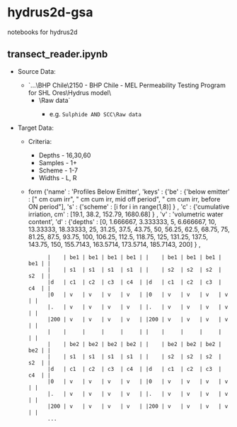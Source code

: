 # hydrus2d-gsa
notebooks for hydrus2d

## transect_reader.ipynb
* Source Data: 
  * `...\BHP Chile\2150 - BHP Chile - MEL Permeability Testing Program for SHL Ores\Hydrus model\
    * <sample name>\Raw data\`
      * e.g.  `Sulphide AND SCC\Raw data`
      
* Target Data: 
  * Criteria: 
    * Depths - 16,30,60
    * Samples - 1+
    * Scheme - 1-7
    * Widths - L, R
  * form
        {'name' : 'Profiles Below Emitter', 
        'keys' : 
          {'be' : {'below emitter' : [" cm cum irr", " cm cum irr, mid off period", 
                                      " cm cum irr, before ON period"], 
           's'  : {'scheme' : [i for i in range(1,8)] } ,
           'c'  : {'cumulative irriation, cm' : [19.1, 38.2, 152.79, 1680.68] } ,
           'v'  : 'volumetric water content',
           'd'  : {'depths' : [0, 1.666667, 3.333333, 5, 6.666667, 10, 13.33333, 18.33333, 25,
                               31.25, 37.5, 43.75, 50, 56.25, 62.5, 68.75, 75, 81.25, 87.5, 93.75, 
                               100, 106.25, 112.5, 118.75, 125, 131.25, 137.5, 143.75, 150, 
                               155.7143, 163.5714, 173.5714, 185.7143, 200]
                               } ,
           

            
              |    | be1 | be1 | be1 | be1 | |    | be1 | be1 | be1 | be1 | |
              |    | s1  | s1  | s1  | s1  | |    | s2  | s2  | s2  | s2  | |
              |d   | c1  | c2  | c3  | c4  | |d   | c1  | c2  | c3  | c4  | |
              |0   | v   | v   | v   | v   | |0   | v   | v   | v   | v   | |
              |.   | v   | v   | v   | v   | |.   | v   | v   | v   | v   | |
              |200 | v   | v   | v   | v   | |200 | v   | v   | v   | v   | |
              |    |     |     |     |     | |    |     |     |     |     | |
              |    | be2 | be2 | be2 | be2 | |    | be2 | be2 | be2 | be2 | |
              |    | s1  | s1  | s1  | s1  | |    | s2  | s2  | s2  | s2  | |
              |d   | c1  | c2  | c3  | c4  | |d   | c1  | c2  | c3  | c4  | |
              |0   | v   | v   | v   | v   | |0   | v   | v   | v   | v   | |
              |.   | v   | v   | v   | v   | |.   | v   | v   | v   | v   | |
              |200 | v   | v   | v   | v   | |200 | v   | v   | v   | v   | |
              ...

  
